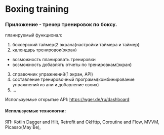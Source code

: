 # Boxing training

### Приложение - трекер тренировок по боксу.

планируемый функционал: 
1. боксерский таймер(2 экрана(настройки таймера и таймер)
2. календарь тренировок(экран)
 - возможность планировать тренировки
 - возможность добавлять отчеты по тренировкам(экран)
3. справочник упражнений(1 экран, API)
4. составление тренировочный программ(комбинирование упражнений из апи и добавление своих)
5. ...


Используемые открытые API: https://wger.de/ru/dashboard

#### Используемые технологии:
 ЯП: Kotlin
 Dagger and Hilt,
 Retrofit and OkHttp,
 Coroutine and Flow,
 MVVM,
 Picasso(May Be),  
 

